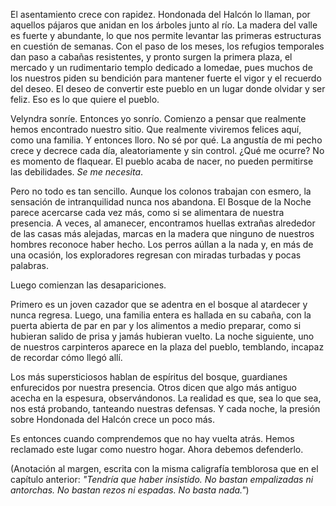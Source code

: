 El asentamiento crece con rapidez. Hondonada del Halcón lo llaman, por aquellos pájaros que anidan en los árboles junto al río. La madera del valle es fuerte y abundante, lo que nos permite levantar las primeras estructuras en cuestión de semanas. Con el paso de los meses, los refugios temporales dan paso a cabañas resistentes, y pronto surgen la primera plaza, el mercado y un rudimentario templo dedicado a Iomedae, pues muchos de los nuestros piden su bendición para mantener fuerte el vigor y el recuerdo del deseo. El deseo de convertir este pueblo en un lugar donde olvidar y ser feliz. Eso es lo que quiere el pueblo.

Velyndra sonríe. Entonces yo sonrío. Comienzo a pensar que realmente hemos encontrado nuestro sitio. Que realmente viviremos felices aquí, como una familia.
Y entonces lloro. No sé por qué. La angustía de mi pecho crece y decrece cada día, aleatoriamente y sin control. ¿Qué me ocurre? No es momento de flaquear. El pueblo acaba de nacer, no pueden permitirse las debilidades. *Se me necesita*.

Pero no todo es tan sencillo. Aunque los colonos trabajan con esmero, la sensación de intranquilidad nunca nos abandona. El Bosque de la Noche parece acercarse cada vez más, como si se alimentara de nuestra presencia. A veces, al amanecer, encontramos huellas extrañas alrededor de las casas más alejadas, marcas en la madera que ninguno de nuestros hombres reconoce haber hecho. Los perros aúllan a la nada y, en más de una ocasión, los exploradores regresan con miradas turbadas y pocas palabras.

Luego comienzan las desapariciones.

Primero es un joven cazador que se adentra en el bosque al atardecer y nunca regresa. Luego, una familia entera es hallada en su cabaña, con la puerta abierta de par en par y los alimentos a medio preparar, como si hubieran salido de prisa y jamás hubieran vuelto. La noche siguiente, uno de nuestros carpinteros aparece en la plaza del pueblo, temblando, incapaz de recordar cómo llegó allí.

Los más supersticiosos hablan de espíritus del bosque, guardianes enfurecidos por nuestra presencia. Otros dicen que algo más antiguo acecha en la espesura, observándonos. La realidad es que, sea lo que sea, nos está probando, tanteando nuestras defensas. Y cada noche, la presión sobre Hondonada del Halcón crece un poco más.

Es entonces cuando comprendemos que no hay vuelta atrás. Hemos reclamado este lugar como nuestro hogar. Ahora debemos defenderlo.

(Anotación al margen, escrita con la misma caligrafía temblorosa que en el capítulo anterior: _"Tendría que haber insistido. No bastan empalizadas ni antorchas. No bastan rezos ni espadas. No basta nada."_)
